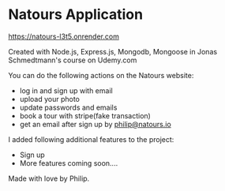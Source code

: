 # Natours Application

https://natours-l3t5.onrender.com

Created with Node.js, Express.js, Mongodb, Mongoose in Jonas Schmedtmann's course on Udemy.com

You can do the following actions on the Natours website:

- log in and sign up with email
- upload your photo
- update passwords and emails
- book a tour with stripe(fake transaction)
- get an email after sign up by philip@natours.io

I added following additional features to the project:

- Sign up
- More features coming soon....

Made with love by Philip.
